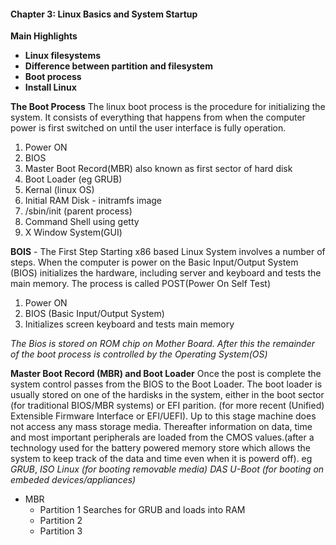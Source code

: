 #### Chapter 3: Linux Basics and System Startup

**Main Highlights**
* **Linux filesystems**
* **Difference between partition and filesystem**
* **Boot process**
* **Install Linux**

**The Boot Process**
The linux boot process is the procedure for initializing the system. It consists of everything that happens from when the computer power is first switched on until the user interface is fully operation.

1. Power ON
1. BIOS
1. Master Boot Record(MBR) also known as first sector of hard disk
1. Boot Loader (eg GRUB)
1. Kernal (linux OS)
1. Initial RAM Disk - initramfs image
1. /sbin/init (parent process)
1. Command Shell using getty
1. X Window System(GUI)

**BOIS** - The First Step
Starting x86 based Linux System involves a number of steps. When the computer is power on the Basic Input/Output System (BIOS) initializes the hardware, including server and keyboard and tests the main memory. The process is called POST(Power On Self Test)

1. Power ON
1. BIOS (Basic Input/Output System)
1. Initializes screen keyboard and tests main memory

*The Bios is stored on ROM chip on Mother Board. After this the remainder of the boot process is controlled by the Operating System(OS)*

**Master Boot Record (MBR) and Boot Loader**
Once the post is complete the system control passes from the BIOS to the Boot Loader. The boot loader is usually stored on one of the hardisks in the system, either in the boot sector (for traditional BIOS/MBR systems) or EFI parition. (for more recent (Unified) Extensible Firmware Interface or EFI/UEFI). Up to this stage machine does not access any mass storage media. Thereafter information on data, time and most important peripherals are loaded from the CMOS values.(after a technology used for the battery powered memory store which allows the system to keep track of the data and time even when it is powerd off).
eg *GRUB*, *ISO Linux (for booting removable media)* *DAS U-Boot (for booting on embeded devices/appliances)*

* MBR
  * Partition 1 Searches for GRUB and loads into RAM
  * Partition 2
  * Partition 3